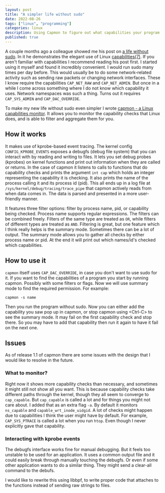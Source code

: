 ```yaml
---
layout: post
title: "A simpler life without sudo"
date: 2022-08-26
tags: ["linux", "programming"]
categories: linux
description: Using Capmon to figure out what capabilities your program needs
published: true
---
```


A couple months ago a colleague showed me his post on [a life without
sudo](https://troglobit.com/2016/12/11/a-life-without-sudo/). In it he
demonstrates the elegant use of Linux
[capabilities(7)](http://man7.org/linux/man-pages/man7/capabilities.7.html). If
you aren't familiar with capabilities I recommend reading his post first. I
started using it myself and found it incredibly convenient. I would run sudo
many times per day before. This would usually be to do some network-related
activity such as sending raw packets or changing network interfaces. These I
know require the capabilities `CAP_NET_RAW` and `CAP_NET_ADMIN`. But once in a
while I come across something where I do not know which capability it uses.
Network namespaces was such a thing. Turns out it requires `CAP_SYS_ADMIN` and
`CAP_DAC_OVERRIDE`. 

To make my new life without sudo even simpler I wrote [capmon - a Linux
capabilities monitor](https://github.com/cappe987/capmon). It  allows you to
monitor the capability checks that Linux does, and is able to filter and
aggregate them for you.

## How it works

It makes use of kprobe-based event tracing. The kernel config
`CONFIG_KPROBE_EVENTS` exposes a debugfs (debug file system) that you can
interact with by reading and writing to files. It lets you set debug probes
(kprobes) on kernel functions and print out information when they are called or
returns. In the case of capmon it listens to calls to functions that do
capability checks and prints the argument `int cap` which holds an integer
representing the capability it is checking. It also prints the name of the
process calling it and its process id (pid). This all ends up in a log file at
`/sys/kernel/debug/tracing/trace_pipe` that capmon actively reads from when
data comes in. The data is parsed and presented in a more user-friendly manner.

It features three filter options: filter by process name, pid, or capability
being checked. Process name supports regular expressions. The filters can be
combined freely. Filters of the same type are treated as `OR`, while filters of
different types are treated as `AND`. Filtering is great, but one feature which
I think really helps is the summary mode. Sometimes there can be a lot of
output. The summary mode allows you to gather all checks by either process name
or pid. At the end it will print out which names/id's checked which
capabilities.

## How to use it
`capmon` itself uses `CAP_DAC_OVERRIDE`, in case you don't want to use sudo for
it. If you want to find the capabilities of a program you start by running
capmon. Possibly with some filters or flags. Now we will use summary mode to
find the required permission. For example:
```
capmon -s name
```
Then you run the program without sudo. Now you can either add the capability you
saw pop up in capmon, or stop capmon using \<Ctrl-C\> to see the summary mode. It may fail on
the first capability check and stop there. So you may have to add that
capability then run it again to have it fail on the next one.

## Issues
As of release 1.1 of capmon there are some issues with the design that I would
like to resolve in the future.

### What to monitor?
Right now it shows more capability checks than necessary, and sometimes it might
still not show all you want. This is because capability checks take different
paths through the kernel, though they all seem to converge to `cap_capable`. But
`cap_capable` is called a lot and for things you might not care about. I added
that as an extra flag `-a`. By default it monitors `ns_capable` and
`capable_wrt_inode_uidgid`. A lot of checks might happen due to capabilities I
think the user might have by default. For example, `CAP_SYS_PTRACE` is called a
lot when you run `htop`. Even though I never explicitly gave that capability.

### Interacting with kprobe events
The debugfs interface works fine for manual debugging. But it feels too unstable
to be used for an application. It uses a common output file and it could easily
break through manually touching the debugfs. Or even if some other application
wants to do a similar thing. They might send a clear-all command to the debufs.

I would like to rewrite this using libbpf, to write proper code that attaches to
the functions instead of sending raw strings to files.
